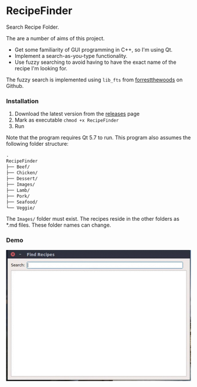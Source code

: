 # RecipeFinder
Search Recipe Folder.

The are a number of aims of this project.  
* Get some familiarity of GUI programming in C++, so I'm using Qt.  
* Implement a search-as-you-type functionality.   
* Use fuzzy searching to avoid having to have the exact name of the recipe I'm looking for.  

The fuzzy search is implemented using ```lib_fts``` from [forrestthewoods](https://github.com/forrestthewoods/lib_fts) on Github.

### Installation
1. Download the latest version from the [releases](https://github.com/strangetom/RecipeFinder/releases) page
2. Mark as executable ```chmod +x RecipeFinder```
3. Run

Note that the program requires Qt 5.7 to run. 
This program also assumes the following folder structure:
```
.
RecipeFinder
├── Beef/
├── Chicken/
├── Dessert/
├── Images/
├── Lamb/
├── Pork/
├── Seafood/
└── Veggie/
```
The ```Images/``` folder must exist. The recipes reside in the other folders as \*.md files. These folder names can change.

### Demo

![](./recipefinder.gif)

